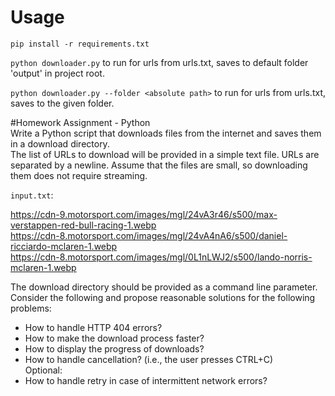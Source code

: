 # Usage
`pip install -r requirements.txt`

`python downloader.py`  to run for urls from urls.txt, saves to default folder 'output' in project root.  

`python downloader.py --folder <absolute path>` to run for urls from urls.txt, saves to the given folder.  


#Homework Assignment - Python  
Write a Python script that downloads files from the internet and saves them in a download directory.  
The list of URLs to download will be provided in a simple text file. URLs are separated by a newline. Assume that the files are small, so
downloading them does not require streaming.  

`input.txt`:  

https://cdn-9.motorsport.com/images/mgl/24vA3r46/s500/max-verstappen-red-bull-racing-1.webp  
https://cdn-8.motorsport.com/images/mgl/24vA4nA6/s500/daniel-ricciardo-mclaren-1.webp  
https://cdn-8.motorsport.com/images/mgl/0L1nLWJ2/s500/lando-norris-mclaren-1.webp  

The download directory should be provided as a command line parameter.  
Consider the following and propose reasonable solutions for the following problems:  
* How to handle HTTP 404 errors?
* How to make the download process faster?
* How to display the progress of downloads?
* How to handle cancellation? (i.e., the user presses CTRL+C)  
Optional:  
* How to handle retry in case of intermittent network errors? 